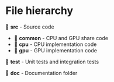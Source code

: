 # File hierarchy

📁 **src** - Source code<br>
- 📁 **common** - CPU and GPU share code
- 📁 **cpu** - CPU implementation code
- 📁 **gpu** - GPU implementation code
    
📁 **test** - Unit tests and integration tests

📁 **doc** - Documentation folder
